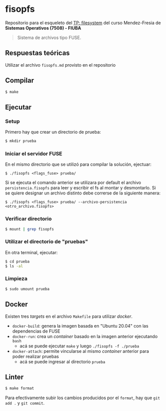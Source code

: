 # fisopfs

Repositorio para el esqueleto del [TP: filesystem](https://fisop.github.io/website/tps/filesystem) del curso Mendez-Fresia de **Sistemas Operativos (7508) - FIUBA**

> Sistema de archivos tipo FUSE.

## Respuestas teóricas

Utilizar el archivo `fisopfs.md` provisto en el repositorio

## Compilar

```bash
$ make
```

## Ejecutar

### Setup

Primero hay que crear un directorio de prueba:

```bash
$ mkdir prueba
```

### Iniciar el servidor FUSE

En el mismo directorio que se utilizó para compilar la solución, ejectuar:

```
$ ./fisopfs <flags_fuse> prueba/
```

Si se ejecuta el comando anterior se utilizara por default el archivo `persistencia.fisopfs` para leer y escribir el fs al montar y desmontarlo. Si se quiere designar un archivo distinto debe correrse de la siguiente manera:

```
$ ./fisopfs <flags_fuse> prueba/ --archivo-persistencia <otro_archivo.fisopfs>
```


### Verificar directorio

```bash
$ mount | grep fisopfs
```

### Utilizar el directorio de "pruebas"

En otra terminal, ejecutar:

```bash
$ cd prueba
$ ls -al
```

### Limpieza

```bash
$ sudo umount prueba
```

## Docker

Existen tres _targets_ en el archivo `Makefile` para utilizar _docker_.

- `docker-build`: genera la imagen basada en "Ubuntu 20.04" con las dependencias de FUSE
- `docker-run`: crea un _container_ basado en la imagen anterior ejecutando `bash`
   - acá se puede ejecutar `make` y luego `./fisopfs -f ./prueba`
- `docker-attach`: permite vincularse al mismo _container_ anterior para poder realizar pruebas
   - acá se puede ingresar al directorio `prueba`

## Linter

```bash
$ make format
```

Para efectivamente subir los cambios producidos por el `format`, hay que `git add .` y `git commit`.
